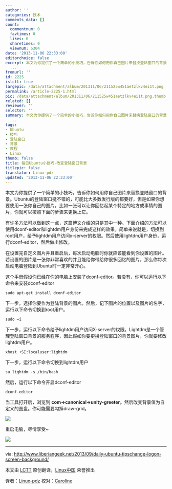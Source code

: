 ```yaml
---
author: ''
categories: 技术
comments_data: []
count:
  commentnum: 0
  favtimes: 0
  likes: 0
  sharetimes: 0
  viewnum: 6304
date: '2013-11-06 22:33:00'
editorchoice: false
excerpt: 本文为你提供了一个简单的小技巧，告诉你如何用你自己图片来替换登陆窗口的背景。Ubuntu的登陆窗口挺不错的，可能比大多数发行版的都要好，但是如果你想要使用一张你自己的图片，比如一张可以让你回忆起某个特定的地
  ...
fromurl: ''
id: 2225
islctt: true
largepic: /data/attachment/album/201311/06/211525w451aetzlkv4ei1t.png
permalink: /article-2225-1.html
pic: /data/attachment/album/201311/06/211525w451aetzlkv4ei1t.png.thumb.jpg
related: []
reviewer: ''
selector: ''
summary: 本文为你提供了一个简单的小技巧，告诉你如何用你自己图片来替换登陆窗口的背景。Ubuntu的登陆窗口挺不错的，可能比大多数发行版的都要好，但是如果你想要使用一张你自己的图片，比如一张可以让你回忆起某个特定的地
  ...
tags:
- Ubuntu
- 技巧
- 登陆窗口
- 背景
- 教程
- Linux
thumb: false
title: 每日Ubuntu小技巧-改变登陆窗口背景
titlepic: false
translator: Linux-pdz
updated: '2013-11-06 22:33:00'
---
```


本文为你提供了一个简单的小技巧，告诉你如何用你自己图片来替换登陆窗口的背景。Ubuntu的登陆窗口挺不错的，可能比大多数发行版的都要好，但是如果你想要使用一张你自己的图片，比如一张可以让你回忆起某个特定的地方或事情的图片，你就可以按照下面的步骤来更换上它。


有许多方法可以做到这一点，这篇博文介绍的只是其中一种。下面介绍的方法可以使用dconf-editor和lightdm用户身份来完成这样的效果。简单来说就是，切换到root用户，给予lightdm用户访问x-server的权限。然后使用lightdm用户身份，运行dconf-editor，然后做出修改。


在设置完自定义图片并且重启后，每次启动电脑时你就应该能看到你设置的图片。若设置的图片是一张你非常喜欢的并且能给你带给你很多回忆的图片，那么你每次启动电脑登陆到Ubuntu时一定非常开心。


这个手册假设你已经在你的电脑上安装了dconf-editor。若没有，你可以运行以下命令来安装dconf-editor



```
sudo apt-get install dconf-editor 
```

下一步，选择你要作为登陆背景的图片。然后，记下图片的位置以及图片的名字，运行以下命令切换到root用户。



```
sudo –i 
```

下一步，运行以下命令给予lightdm用户访问X-server的权限。Lightdm是一个管理登陆窗口背景的服务程序，因此假如你要更换登陆窗口的背景图片，你就要修改lightdm用户。



```
xhost +SI:localuser:lightdm 
```

下一步，运行以下命令切换到lightdm用户



```
su lightdm -s /bin/bash 
```

然后，运行以下命令开启dconf-editor



```
dconf-editor 
```

当工具打开后，浏览到 **com->canonical->unity-greeter**。然后改变背景值为自定义的图盘。你可能需要勾掉draw-grid。


![](/data/attachment/album/201311/06/211525w451aetzlkv4ei1t.png)


重启电脑，尽情享受~


![](/data/attachment/album/201311/06/2115266x340i97bfhbicp7.png)




---


via: <http://www.liberiangeek.net/2013/09/daily-ubuntu-tipschange-logon-screen-background/>


本文由 [LCTT](https://github.com/LCTT/TranslateProject) 原创翻译，[Linux中国](http://linux.cn/) 荣誉推出


译者：[Linux-pdz](https://github.com/Linux-pdz) 校对：[Caroline](https://github.com/carolinewuyan)